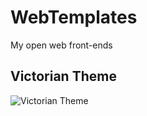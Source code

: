 # WebTemplates
My open web front-ends

## Victorian Theme
![Victorian Theme](/Screenshots/Victorian.png)
